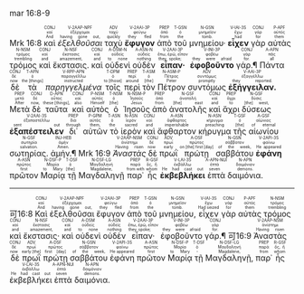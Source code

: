 mar 16:8-9


<rt>Mrk 16:8</rt> <RUBY><ruby><ruby>καὶ<rt>And</rt></ruby><rt>καί</rt></ruby><rt>CONJ</rt></RUBY> <RUBY><ruby><ruby>*ἐξελθοῦσαι*<rt>having gone out,</rt></ruby><rt>ἐξέρχομαι</rt></ruby><rt>V-2AAP-NPF</rt></RUBY> <RUBY><ruby><ruby>ταχὺ<rt>quickly</rt></ruby><rt>ταχύ</rt></ruby><rt>ADV</rt></RUBY> <RUBY><ruby><ruby>**ἔφυγον**<rt>they fled</rt></ruby><rt>φεύγω</rt></ruby><rt>V-2AAI-3P</rt></RUBY> <RUBY><ruby><ruby>ἀπὸ<rt>from</rt></ruby><rt>ἀπό</rt></ruby><rt>PREP</rt></RUBY> <RUBY><ruby><ruby>τοῦ<rt>the</rt></ruby><rt>ὁ</rt></ruby><rt>T-GSN</rt></RUBY> <RUBY><ruby><ruby>μνημείου·<rt>tomb.</rt></ruby><rt>μνημεῖον</rt></ruby><rt>N-GSN</rt></RUBY> <RUBY><ruby><ruby>**εἶχεν**<rt>had</rt></ruby><rt>ἔχω</rt></ruby><rt>V-IAI-3S</rt></RUBY> <RUBY><ruby><ruby>γὰρ<rt>for</rt></ruby><rt>γάρ</rt></ruby><rt>CONJ</rt></RUBY> <RUBY><ruby><ruby>αὐτὰς<rt>them</rt></ruby><rt>αὐτός</rt></ruby><rt>P-APF</rt></RUBY> <RUBY><ruby><ruby>τρόμος<rt>trembling</rt></ruby><rt>τρόμος</rt></ruby><rt>N-NSM</rt></RUBY> <RUBY><ruby><ruby>καὶ<rt>and</rt></ruby><rt>καί</rt></ruby><rt>CONJ</rt></RUBY> <RUBY><ruby><ruby>ἔκστασις.<rt>amazement,</rt></ruby><rt>ἔκστασις</rt></ruby><rt>N-NSF</rt></RUBY> <RUBY><ruby><ruby>καὶ<rt>and</rt></ruby><rt>καί</rt></ruby><rt>CONJ</rt></RUBY> <RUBY><ruby><ruby>οὐδενὶ<rt>to none</rt></ruby><rt>οὐδείς</rt></ruby><rt>A-DSM-N</rt></RUBY> <RUBY><ruby><ruby>οὐδὲν<rt>nothing</rt></ruby><rt>οὐδείς</rt></ruby><rt>A-ASN-N</rt></RUBY> <RUBY><ruby><ruby>**εἶπαν·**<rt>they spoke;</rt></ruby><rt>ἔπω, ἐρῶ, εἶπον</rt></ruby><rt>V-2AAI-3P</rt></RUBY> <RUBY><ruby><ruby>**ἐφοβοῦντο**<rt>they were afraid</rt></ruby><rt>φοβέω</rt></ruby><rt>V-INI-3P</rt></RUBY> <RUBY><ruby><ruby>γάρ.¶<rt>for.</rt></ruby><rt>γάρ</rt></ruby><rt>CONJ</rt></RUBY> <RUBY><ruby><ruby>Πάντα<rt>all</rt></ruby><rt>πᾶς</rt></ruby><rt>A-APN</rt></RUBY> <RUBY><ruby><ruby>δὲ<rt>now</rt></ruby><rt>δέ</rt></ruby><rt>CONJ</rt></RUBY> <RUBY><ruby><ruby>τὰ<rt>the [things]</rt></ruby><rt>ὁ</rt></ruby><rt>T-APN</rt></RUBY> <RUBY><ruby><ruby>*παρηγγελμένα*<rt>instructed</rt></ruby><rt>παραγγέλλω</rt></ruby><rt>V-RPP-APN</rt></RUBY> <RUBY><ruby><ruby>τοῖς<rt>to [those]</rt></ruby><rt>ὁ</rt></ruby><rt>T-DPM</rt></RUBY> <RUBY><ruby><ruby>περὶ<rt>around</rt></ruby><rt>περί</rt></ruby><rt>PREP</rt></RUBY> <RUBY><ruby><ruby>τὸν<rt>[the]</rt></ruby><rt>ὁ</rt></ruby><rt>T-ASM</rt></RUBY> <RUBY><ruby><ruby>Πέτρον<rt>Peter</rt></ruby><rt>Πέτρος</rt></ruby><rt>N-ASM-P</rt></RUBY> <RUBY><ruby><ruby>συντόμως<rt>promptly</rt></ruby><rt>συντόμως</rt></ruby><rt>ADV</rt></RUBY> <RUBY><ruby><ruby>**ἐξήγγειλαν.**<rt>they reported.</rt></ruby><rt>ἐξαγγέλλω</rt></ruby><rt>V-AAI-3P</rt></RUBY> <RUBY><ruby><ruby>Μετὰ<rt>After</rt></ruby><rt>μετά</rt></ruby><rt>PREP</rt></RUBY> <RUBY><ruby><ruby>δὲ<rt>now,</rt></ruby><rt>δέ</rt></ruby><rt>CONJ</rt></RUBY> <RUBY><ruby><ruby>ταῦτα<rt>these [things],</rt></ruby><rt>οὗτος</rt></ruby><rt>D-APN</rt></RUBY> <RUBY><ruby><ruby>καὶ<rt>also</rt></ruby><rt>καί</rt></ruby><rt>CONJ</rt></RUBY> <RUBY><ruby><ruby>αὐτὸς<rt>Himself</rt></ruby><rt>αὐτός</rt></ruby><rt>P-NSM</rt></RUBY> <RUBY><ruby><ruby>ὁ<rt>[the]</rt></ruby><rt>ὁ</rt></ruby><rt>T-NSM</rt></RUBY> <RUBY><ruby><ruby>Ἰησοῦς<rt>Jesus</rt></ruby><rt>Ἰησοῦς</rt></ruby><rt>N-NSM-P</rt></RUBY> <RUBY><ruby><ruby>ἀπὸ<rt>from</rt></ruby><rt>ἀπό</rt></ruby><rt>PREP</rt></RUBY> <RUBY><ruby><ruby>ἀνατολῆς<rt>[the] east</rt></ruby><rt>ἀνατολή</rt></ruby><rt>N-GSF</rt></RUBY> <RUBY><ruby><ruby>καὶ<rt>and</rt></ruby><rt>καί</rt></ruby><rt>CONJ</rt></RUBY> <RUBY><ruby><ruby>ἄχρι<rt>to</rt></ruby><rt>ἄχρι</rt></ruby><rt>PREP</rt></RUBY> <RUBY><ruby><ruby>δύσεως<rt>[the] west,</rt></ruby><rt>δύσις</rt></ruby><rt>N-GSF</rt></RUBY> <RUBY><ruby><ruby>**ἐξαπέστειλεν**<rt>sent out</rt></ruby><rt>ἐξαποστέλλω</rt></ruby><rt>V-2AAI-3S</rt></RUBY> <RUBY><ruby><ruby>δι᾽<rt>through</rt></ruby><rt>διά</rt></ruby><rt>PREP</rt></RUBY> <RUBY><ruby><ruby>αὐτῶν<rt>them,</rt></ruby><rt>αὐτός</rt></ruby><rt>P-GPM</rt></RUBY> <RUBY><ruby><ruby>τὸ<rt>the</rt></ruby><rt>ὁ</rt></ruby><rt>T-ASN</rt></RUBY> <RUBY><ruby><ruby>ἱερὸν<rt>sacred</rt></ruby><rt>ἱερόν</rt></ruby><rt>N-ASN</rt></RUBY> <RUBY><ruby><ruby>καὶ<rt>and</rt></ruby><rt>καί</rt></ruby><rt>CONJ</rt></RUBY> <RUBY><ruby><ruby>ἄφθαρτον<rt>imperishable</rt></ruby><rt>ἄφθαρτος</rt></ruby><rt>A-ASN</rt></RUBY> <RUBY><ruby><ruby>κήρυγμα<rt>preaching</rt></ruby><rt>κήρυγμα</rt></ruby><rt>N-ASN</rt></RUBY> <RUBY><ruby><ruby>τῆς<rt>[the]</rt></ruby><rt>ὁ</rt></ruby><rt>T-GSF</rt></RUBY> <RUBY><ruby><ruby>αἰωνίου<rt>of eternal</rt></ruby><rt>αἰώνιος</rt></ruby><rt>A-GSF</rt></RUBY> <RUBY><ruby><ruby>σωτηρίας.<rt>salvation.</rt></ruby><rt>σωτηρία</rt></ruby><rt>N-GSF</rt></RUBY> <RUBY><ruby><ruby>ἀμήν.¶<rt>Amen.</rt></ruby><rt>ἀμήν</rt></ruby><rt>INJ-HEB</rt></RUBY> <rt>Mrk 16:9</rt> <RUBY><ruby><ruby>*Ἀναστὰς*<rt>Having risen</rt></ruby><rt>ἀνίστημι</rt></ruby><rt>V-2AAP-NSM</rt></RUBY> <RUBY><ruby><ruby>δὲ<rt>now</rt></ruby><rt>δέ</rt></ruby><rt>CONJ</rt></RUBY> <RUBY><ruby><ruby>πρωῒ<rt>early</rt></ruby><rt>πρωΐ</rt></ruby><rt>ADV</rt></RUBY> <RUBY><ruby><ruby>πρώτῃ<rt>on [the] first [day]</rt></ruby><rt>πρῶτος</rt></ruby><rt>A-DSF</rt></RUBY> <RUBY><ruby><ruby>σαββάτου<rt>of the week,</rt></ruby><rt>σάββατον</rt></ruby><rt>N-GSN</rt></RUBY> <RUBY><ruby><ruby>**ἐφάνη**<rt>He appeared</rt></ruby><rt>φαίνω</rt></ruby><rt>V-2API-3S</rt></RUBY> <RUBY><ruby><ruby>πρῶτον<rt>first</rt></ruby><rt>πρῶτος</rt></ruby><rt>A-ASN</rt></RUBY> <RUBY><ruby><ruby>Μαρίᾳ<rt>to Mary</rt></ruby><rt>Μαρία</rt></ruby><rt>N-DSF-P</rt></RUBY> <RUBY><ruby><ruby>τῇ<rt>[the]</rt></ruby><rt>ὁ</rt></ruby><rt>T-DSF</rt></RUBY> <RUBY><ruby><ruby>Μαγδαληνῇ<rt>Magdalene,</rt></ruby><rt>Μαγδαληνή</rt></ruby><rt>N-DSF-LG</rt></RUBY> <RUBY><ruby><ruby>παρ᾽<rt>from with</rt></ruby><rt>παρά</rt></ruby><rt>PREP</rt></RUBY> <RUBY><ruby><ruby>ἧς<rt>whom</rt></ruby><rt>ὅς, ἥ</rt></ruby><rt>R-GSF</rt></RUBY> <RUBY><ruby><ruby>**ἐκβεβλήκει**<rt>He had cast out</rt></ruby><rt>ἐκβάλλω</rt></ruby><rt>V-LAI-3S</rt></RUBY> <RUBY><ruby><ruby>ἑπτὰ<rt>seven</rt></ruby><rt>ἑπτά</rt></ruby><rt>A-APN-NUI</rt></RUBY> <RUBY><ruby><ruby>δαιμόνια.<rt>demons.</rt></ruby><rt>δαιμόνιον</rt></ruby><rt>N-APN</rt></RUBY> 


---


<rt>可16:8</rt> <RUBY><ruby><ruby>Καὶ<rt>And</rt></ruby><rt>καί</rt></ruby><rt>CONJ</rt></RUBY> <RUBY><ruby><ruby>ἐξελθοῦσαι<rt>having gone out,</rt></ruby><rt>ἐξέρχομαι</rt></ruby><rt>V-2AAP-NPF</rt></RUBY> <RUBY><ruby><ruby>ἔφυγον<rt>they fled</rt></ruby><rt>φεύγω</rt></ruby><rt>V-2AAI-3P</rt></RUBY> <RUBY><ruby><ruby>ἀπὸ<rt>from</rt></ruby><rt>ἀπό</rt></ruby><rt>PREP</rt></RUBY> <RUBY><ruby><ruby>τοῦ<rt>the</rt></ruby><rt>ὁ</rt></ruby><rt>T-GSN</rt></RUBY> <RUBY><ruby><ruby>μνημείου,<rt>tomb.</rt></ruby><rt>μνημεῖον</rt></ruby><rt>N-GSN</rt></RUBY> <RUBY><ruby><ruby>εἶχεν<rt>Had seized</rt></ruby><rt>ἔχω</rt></ruby><rt>V-IAI-3S</rt></RUBY> <RUBY><ruby><ruby>γὰρ<rt>for</rt></ruby><rt>γάρ</rt></ruby><rt>CONJ</rt></RUBY> <RUBY><ruby><ruby>αὐτὰς<rt>them</rt></ruby><rt>αὐτός</rt></ruby><rt>P-APF</rt></RUBY> <RUBY><ruby><ruby>τρόμος<rt>trembling</rt></ruby><rt>τρόμος</rt></ruby><rt>N-NSM</rt></RUBY> <RUBY><ruby><ruby>καὶ<rt>and</rt></ruby><rt>καί</rt></ruby><rt>CONJ</rt></RUBY> <RUBY><ruby><ruby>ἔκστασις·<rt>amazement,</rt></ruby><rt>ἔκστασις</rt></ruby><rt>N-NSF</rt></RUBY> <RUBY><ruby><ruby>καὶ<rt>and</rt></ruby><rt>καί</rt></ruby><rt>CONJ</rt></RUBY> <RUBY><ruby><ruby>οὐδενὶ<rt>to none</rt></ruby><rt>οὐδείς</rt></ruby><rt>A-DSM</rt></RUBY> <RUBY><ruby><ruby>οὐδὲν<rt>nothing</rt></ruby><rt>οὐδείς</rt></ruby><rt>A-ASN</rt></RUBY> <RUBY><ruby><ruby>εἶπαν·<rt>they spoke;</rt></ruby><rt>ἔπω, ἐρῶ, εἶπον</rt></ruby><rt>V-2AAI-3P</rt></RUBY> <RUBY><ruby><ruby>ἐφοβοῦντο<rt>they were afraid</rt></ruby><rt>φοβέω</rt></ruby><rt>V-INI-3P</rt></RUBY> <RUBY><ruby><ruby>γάρ.¶<rt>for.</rt></ruby><rt>γάρ</rt></ruby><rt>CONJ</rt></RUBY> <rt>可16:9</rt> <RUBY><ruby><ruby>Ἀναστὰς<rt>Having risen</rt></ruby><rt>ἀνίστημι</rt></ruby><rt>V-2AAP-NSM</rt></RUBY> <RUBY><ruby><ruby>δὲ<rt>now</rt></ruby><rt>δέ</rt></ruby><rt>CONJ</rt></RUBY> <RUBY><ruby><ruby>πρωῒ<rt>early [the]</rt></ruby><rt>πρωΐ</rt></ruby><rt>ADV</rt></RUBY> <RUBY><ruby><ruby>πρώτῃ<rt>first [day]</rt></ruby><rt>πρῶτος</rt></ruby><rt>A-DSF</rt></RUBY> <RUBY><ruby><ruby>σαββάτου<rt>of the week,</rt></ruby><rt>σάββατον</rt></ruby><rt>N-GSN</rt></RUBY> <RUBY><ruby><ruby>ἐφάνη<rt>He appeared</rt></ruby><rt>φαίνω</rt></ruby><rt>V-2API-3S</rt></RUBY> <RUBY><ruby><ruby>πρῶτον<rt>first</rt></ruby><rt>πρῶτος</rt></ruby><rt>A-ASN</rt></RUBY> <RUBY><ruby><ruby>Μαρίᾳ<rt>to Mary</rt></ruby><rt>Μαρία</rt></ruby><rt>N-DSF-P</rt></RUBY> <RUBY><ruby><ruby>τῇ<rt>‑</rt></ruby><rt>ὁ</rt></ruby><rt>T-DSF</rt></RUBY> <RUBY><ruby><ruby>Μαγδαληνῇ,<rt>Magdalene,</rt></ruby><rt>Μαγδαληνή</rt></ruby><rt>N-DSF-LG</rt></RUBY> <RUBY><ruby><ruby>παρ᾽<rt>from</rt></ruby><rt>παρά</rt></ruby><rt>PREP</rt></RUBY> <RUBY><ruby><ruby>ἧς<rt>whom</rt></ruby><rt>ὅς, ἥ</rt></ruby><rt>R-GSF</rt></RUBY> <RUBY><ruby><ruby>ἐκβεβλήκει<rt>He had cast out</rt></ruby><rt>ἐκβάλλω</rt></ruby><rt>V-LAI-3S</rt></RUBY> <RUBY><ruby><ruby>ἑπτὰ<rt>seven</rt></ruby><rt>ἑπτά</rt></ruby><rt>A-APN-NUI</rt></RUBY> <RUBY><ruby><ruby>δαιμόνια.<rt>demons.</rt></ruby><rt>δαιμόνιον</rt></ruby><rt>N-APN</rt></RUBY> 